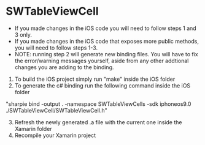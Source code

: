 # SWTableViewCell

- If you made changes in the iOS code you will need to follow steps 1 and 3 only.
- If you made changes in the iOS code that exposes more public methods, you will need to follow steps 1-3.
- NOTE: running step 2 will generate new binding files. You will have to fix the error/warning messages yourself, aside from any other addtional changes you are adding to the binding.

1. To build the iOS project simply run "make" inside the iOS folder
2. To generate the c# binding run the following command inside the iOS folder

"sharpie bind -output . -namespace SWTableViewCells -sdk iphoneos9.0 ./SWTableViewCell/SWTableViewCell.h"

3. Refresh the newly generated .a file with the current one inside the Xamarin folder
4. Recompile your Xamarin project
